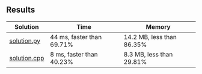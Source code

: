 ## Results
Solution | Time | Memory
---------|------|-------
[solution.py](solution.py) | 44 ms, faster than 69.71% | 14.2 MB, less than 86.35%
[solution.cpp](solution.cpp) |  8 ms, faster than 40.23% | 8.3 MB, less than 29.81%
